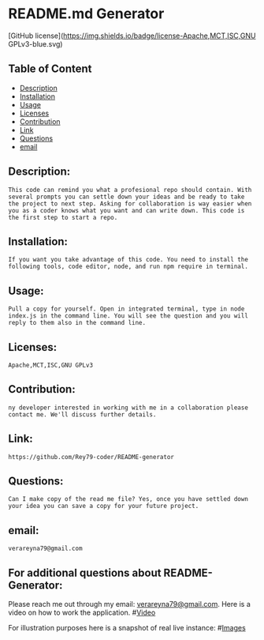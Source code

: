 
# README.md Generator


[GitHub license](https://img.shields.io/badge/license-Apache,MCT,ISC,GNU GPLv3-blue.svg)

## Table of Content

- [Description](#Description)
- [Installation](#Installation)
- [Usage](#Usage)
- [Licenses](#Licenses)
- [Contribution](#Contribution)
- [Link](#Link)
- [Questions](#Questions)
- [email](#email)

## Description:
    This code can remind you what a profesional repo should contain. With several prompts you can settle down your ideas and be ready to take the project to next step. Asking for collaboration is way easier when you as a coder knows what you want and can write down. This code is the first step to start a repo.
## Installation:
    If you want you take advantage of this code. You need to install the following tools, code editor, node, and run npm require in terminal.
## Usage:
    Pull a copy for yourself. Open in integrated terminal, type in node index.js in the command line. You will see the question and you will reply to them also in the command line.
## Licenses:
    Apache,MCT,ISC,GNU GPLv3
## Contribution:
    ny developer interested in working with me in a collaboration please contact me. We'll discuss further details.
## Link:
    https://github.com/Rey79-coder/README-generator
## Questions:
    Can I make copy of the read me file? Yes, once you have settled down your idea you can save a copy for your future project.
## email:
    verareyna79@gmail.com

## For additional questions about README-Generator:
   Please reach me out through my email: verareyna79@gmail.com.
   Here is a video on how to work the application.
#[Video](https://drive.google.com/file/d/14PyhlD779i5H9OFFLqcnfOadwiR55kFU/view?usp=sharing)

For illustration purposes here is a snapshot of real live instance:
#[Images](https://raw.githubusercontent.com/Rey79-coder/README-generator/main/assets/img/Earth.jpeg)

